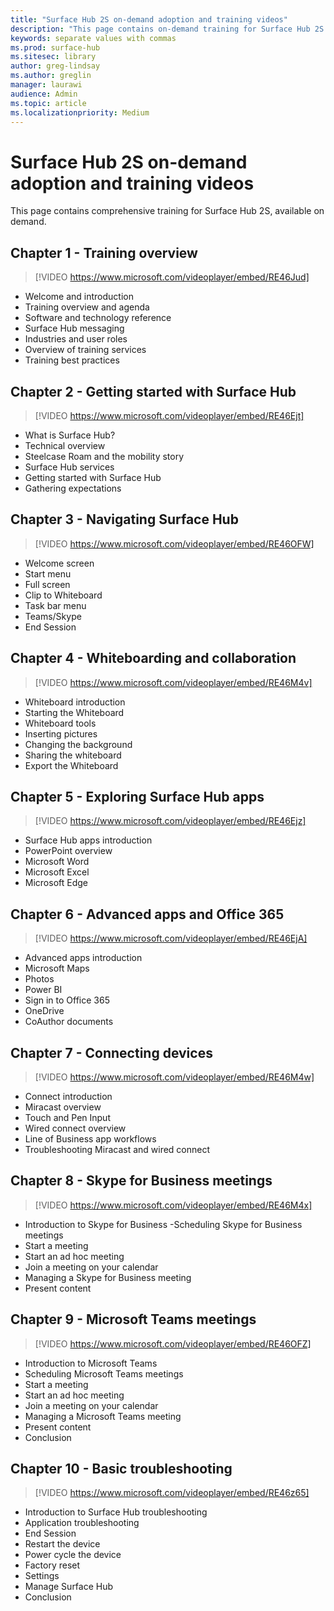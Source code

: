 ```yaml
---
title: "Surface Hub 2S on-demand adoption and training videos"
description: "This page contains on-demand training for Surface Hub 2S."
keywords: separate values with commas
ms.prod: surface-hub
ms.sitesec: library
author: greg-lindsay
ms.author: greglin
manager: laurawi
audience: Admin
ms.topic: article
ms.localizationpriority: Medium
---
```


# Surface Hub 2S on-demand adoption and training videos

This page contains comprehensive training for Surface Hub 2S, available on demand.

## Chapter 1 - Training overview

> [!VIDEO https://www.microsoft.com/videoplayer/embed/RE46Jud]<br>


- Welcome and introduction
- Training overview and agenda
- Software and technology reference
- Surface Hub messaging
- Industries and user roles
- Overview of training services
- Training best practices

## Chapter 2 - Getting started with Surface Hub

> [!VIDEO https://www.microsoft.com/videoplayer/embed/RE46Ejt]<br>

- What is Surface Hub?
- Technical overview
- Steelcase Roam and the mobility story
- Surface Hub services
- Getting started with Surface Hub
- Gathering expectations

## Chapter 3 - Navigating Surface Hub

> [!VIDEO https://www.microsoft.com/videoplayer/embed/RE46OFW]<br>

- Welcome screen
- Start menu
- Full screen
- Clip to Whiteboard
- Task bar menu
- Teams/Skype
- End Session

## Chapter 4 - Whiteboarding and collaboration

> [!VIDEO https://www.microsoft.com/videoplayer/embed/RE46M4v]<br>

- Whiteboard introduction
- Starting the Whiteboard
- Whiteboard tools
- Inserting pictures
- Changing the background
- Sharing the whiteboard
- Export the Whiteboard	
 
## Chapter 5 - Exploring Surface Hub apps

> [!VIDEO https://www.microsoft.com/videoplayer/embed/RE46Ejz]<br>

- Surface Hub apps introduction
- PowerPoint overview
- Microsoft Word
- Microsoft Excel
- Microsoft Edge

## Chapter 6 - Advanced apps and Office 365

> [!VIDEO https://www.microsoft.com/videoplayer/embed/RE46EjA]<br>

- Advanced apps introduction
- Microsoft Maps
- Photos
- Power BI
- Sign in to Office 365
- OneDrive
- CoAuthor documents

## Chapter 7 - Connecting devices

> [!VIDEO https://www.microsoft.com/videoplayer/embed/RE46M4w]<br>

- Connect introduction
- Miracast overview
- Touch and Pen Input
- Wired connect overview
- Line of Business app workflows
- Troubleshooting Miracast and wired connect	
 
## Chapter 8 - Skype for Business meetings

> [!VIDEO https://www.microsoft.com/videoplayer/embed/RE46M4x]<br>

- Introduction to Skype for Business
-Scheduling Skype for Business meetings
- Start a meeting
- Start an ad hoc meeting
- Join a meeting on your calendar
- Managing a Skype for Business meeting
- Present content
	
## Chapter 9 - Microsoft Teams meetings

> [!VIDEO https://www.microsoft.com/videoplayer/embed/RE46OFZ]<br>

- Introduction to Microsoft Teams
- Scheduling Microsoft Teams meetings
- Start a meeting
- Start an ad hoc meeting
- Join a meeting on your calendar
- Managing a Microsoft Teams meeting
- Present content
- Conclusion

## Chapter 10 - Basic troubleshooting

> [!VIDEO https://www.microsoft.com/videoplayer/embed/RE46z65]<br>

- Introduction to Surface Hub troubleshooting
- Application troubleshooting
- End Session
- Restart the device
- Power cycle the device
- Factory reset
- Settings
- Manage Surface Hub
- Conclusion